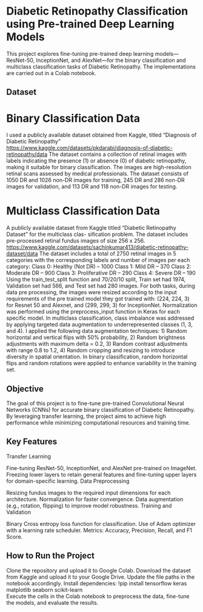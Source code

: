 # Diabetic Retinopathy Classification using Pre-trained Deep Learning Models

This project explores fine-tuning pre-trained deep learning models—ResNet-50, InceptionNet, and AlexNet—for the binary classification and multiclass classification tasks of Diabetic Retinopathy. The implementations are carried out in a Colab notebook.

## Dataset
# Binary Classification Data
I used a publicly available dataset obtained from Kaggle, titled “Diagnosis of Diabetic Retinopathy”
https://www.kaggle.com/datasets/pkdarabi/diagnosis-of-diabetic-retinopathy/data
The dataset contains a collection of retinal images with labels indicating the presence (1) or absence (0) of diabetic
retinopathy, making it suitable for binary classification. The images are high-resolution retinal scans assessed by
medical professionals. The dataset consists of 1050 DR and 1026 non-DR images for training, 245 DR and 286 non-DR
images for validation, and 113 DR and 118 non-DR images for testing.
# Multiclass Classification Data
A publicly available dataset from Kaggle titled “Diabetic Retinopathy Dataset” for the multiclass clas-
sification problem. The dataset includes pre-processed retinal fundus images of size 256 x 256.
https://www.kaggle.com/datasets/sachinkumar413/diabetic-retinopathy-dataset/data 
The dataset includes a total of 2750 retinal images in 5 categories with the corresponding labels and number of images per each category:
Class 0: Healthy (Not DR) – 1000 
Class 1: Mild DR – 370
Class 2: Moderate DR – 900
Class 3: Proliferative DR – 290
Class 4: Severe DR – 190
Using the train_test_split function and 70/20/10 split, Train set had 1974, Validation set had 566, and Test set
had 280 images.
For both tasks, during data pre processing, the images were resized according to the input requirements of the pre
trained model they got trained with: (224, 224, 3) for Resnet 50 and Alexnet, and (299, 299, 3) for InceptionNet.
Normalization was performed using the preprocess_input function in Keras for each specific model.
In multiclass classification, class imbalance was addressed by applying targeted data augmentation to underrepresented
classes (1, 3, and 4). I applied the following data augmentation techniques: 1) Random horizontal and vertical flips with
50% probability, 2) Random brightness adjustments with maximum delta = 0.2, 3) Random contrast adjustments with
range 0.8 to 1.2, 4) Random cropping and resizing to introduce diversity in spatial orientation. In binary classification,
random horizontal flips and random rotations were applied to enhance variability in the training set.

## Objective
The goal of this project is to fine-tune pre-trained Convolutional Neural Networks (CNNs) for accurate binary classification of Diabetic Retinopathy. By leveraging transfer learning, the project aims to achieve high performance while minimizing computational resources and training time.

## Key Features
Transfer Learning

Fine-tuning ResNet-50, InceptionNet, and AlexNet pre-trained on ImageNet.
Freezing lower layers to retain general features and fine-tuning upper layers for domain-specific learning.
Data Preprocessing

Resizing fundus images to the required input dimensions for each architecture.
Normalization for faster convergence.
Data augmentation (e.g., rotation, flipping) to improve model robustness.
Training and Validation

Binary Cross entropy loss function for classification.
Use of Adam optimizer with a learning rate scheduler.
Metrics: Accuracy, Precision, Recall, and F1 Score.

## How to Run the Project
Clone the repository and upload it to Google Colab.
Download the dataset from Kaggle and upload it to your Google Drive.
Update the file paths in the notebook accordingly.
Install dependencies:
!pip install tensorflow keras matplotlib seaborn scikit-learn  
Execute the cells in the Colab notebook to preprocess the data, fine-tune the models, and evaluate the results.


